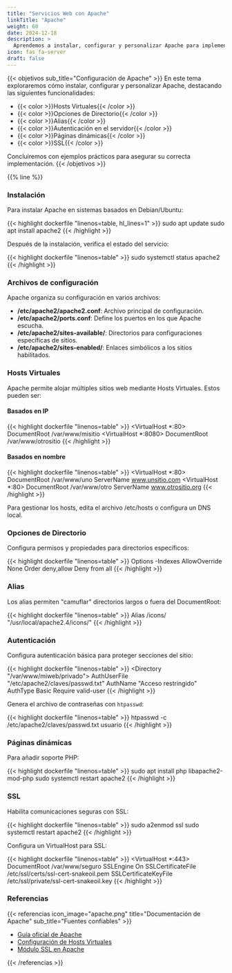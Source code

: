 ```yaml
---
title: "Servicios Web con Apache"
linkTitle: "Apache"
weight: 60
date: 2024-12-18
description: >
  Aprendemos a instalar, configurar y personalizar Apache para implementar servicios web efectivos.
icon: fas fa-server
draft: false
---
```


{{< objetivos sub_title="Configuración de Apache" >}}
En este tema exploraremos cómo instalar, configurar y personalizar Apache, destacando las siguientes funcionalidades:

- {{< color >}}Hosts Virtuales{{< /color >}}
- {{< color >}}Opciones de Directorio{{< /color >}}
- {{< color >}}Alias{{< /color >}}
- {{< color >}}Autenticación en el servidor{{< /color >}}
- {{< color >}}Páginas dinámicas{{< /color >}}
- {{< color >}}SSL{{< /color >}}

Concluiremos con ejemplos prácticos para asegurar su correcta implementación.
{{< /objetivos >}}

{{% line %}}

### Instalación

Para instalar Apache en sistemas basados en Debian/Ubuntu:

{{< highlight dockerfile "linenos=table, hl_lines=1" >}}
sudo apt update
sudo apt install apache2
{{< /highlight >}}

Después de la instalación, verifica el estado del servicio:

{{< highlight dockerfile "linenos=table" >}}
sudo systemctl status apache2
{{< /highlight >}}

### Archivos de configuración

Apache organiza su configuración en varios archivos:

- **/etc/apache2/apache2.conf**: Archivo principal de configuración.
- **/etc/apache2/ports.conf**: Define los puertos en los que Apache escucha.
- **/etc/apache2/sites-available/**: Directorios para configuraciones específicas de sitios.
- **/etc/apache2/sites-enabled/**: Enlaces simbólicos a los sitios habilitados.

### Hosts Virtuales

Apache permite alojar múltiples sitios web mediante Hosts Virtuales. Estos pueden ser:

#### Basados en IP

{{< highlight dockerfile "linenos=table" >}}
<VirtualHost *:80>
DocumentRoot /var/www/misitio
</VirtualHost>
<VirtualHost *:8080>
DocumentRoot /var/www/otrositio
</VirtualHost>
{{< /highlight >}}

#### Basados en nombre

{{< highlight dockerfile "linenos=table" >}}
<VirtualHost *:80>
DocumentRoot /var/www/uno
ServerName www.unsitio.com
</VirtualHost>
<VirtualHost *:80>
DocumentRoot /var/www/otro
ServerName www.otrositio.org
</VirtualHost>
{{< /highlight >}}

Para gestionar los hosts, edita el archivo /etc/hosts o configura un DNS local.

### Opciones de Directorio

Configura permisos y propiedades para directorios específicos:

{{< highlight dockerfile "linenos=table" >}}
<Directory />
Options -Indexes
AllowOverride None
Order deny,allow
Deny from all
</Directory>
{{< /highlight >}}

### Alias

Los alias permiten "camuflar" directorios largos o fuera del DocumentRoot:

{{< highlight dockerfile "linenos=table" >}}
Alias /icons/ "/usr/local/apache2.4/icons/"
{{< /highlight >}}

### Autenticación

Configura autenticación básica para proteger secciones del sitio:

{{< highlight dockerfile "linenos=table" >}}
<Directory "/var/www/miweb/privado">
AuthUserFile "/etc/apache2/claves/passwd.txt"
AuthName "Acceso restringido"
AuthType Basic
Require valid-user
</Directory>
{{< /highlight >}}

Genera el archivo de contraseñas con `htpasswd`:

{{< highlight dockerfile "linenos=table" >}}
htpasswd -c /etc/apache2/claves/passwd.txt usuario
{{< /highlight >}}

### Páginas dinámicas

Para añadir soporte PHP:

{{< highlight dockerfile "linenos=table" >}}
sudo apt install php libapache2-mod-php
sudo systemctl restart apache2
{{< /highlight >}}

### SSL

Habilita comunicaciones seguras con SSL:

{{< highlight dockerfile "linenos=table" >}}
sudo a2enmod ssl
sudo systemctl restart apache2
{{< /highlight >}}

Configura un VirtualHost para SSL:

{{< highlight dockerfile "linenos=table" >}}
<VirtualHost *:443>
DocumentRoot /var/www/seguro
SSLEngine On
SSLCertificateFile /etc/ssl/certs/ssl-cert-snakeoil.pem
SSLCertificateKeyFile /etc/ssl/private/ssl-cert-snakeoil.key
</VirtualHost>
{{< /highlight >}}

### Referencias

{{< referencias icon_image="apache.png" title="Documentación de Apache" sub_title="Fuentes confiables" >}}

- [Guía oficial de Apache](https://httpd.apache.org/docs/)
- [Configuración de Hosts Virtuales](https://httpd.apache.org/docs/2.4/vhosts/)
- [Módulo SSL en Apache](https://httpd.apache.org/docs/2.4/mod/mod_ssl.html)

{{< /referencias >}}
